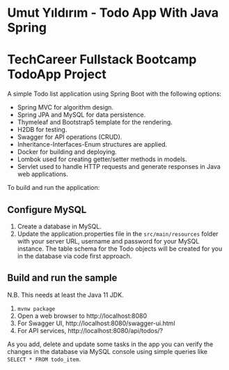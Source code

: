 # Umut Yıldırım - Todo App With Java Spring

# TechCareer Fullstack Bootcamp TodoApp Project

A simple Todo list application using Spring Boot with the following options:

- Spring MVC for algorithm design.
- Spring JPA and MySQL for data persistence.
- Thymeleaf and Bootstrap5 template for the rendering.
- H2DB for testing.
- Swagger for API operations (CRUD).
- Inheritance-Interfaces-Enum structures are applied.
- Docker for building and deploying.
- Lombok used for creating getter/setter methods in models.
- Servlet used to handle HTTP requests and generate responses in Java web applications. 


To build and run the application:

## Configure MySQL

1. Create a database in MySQL.
2. Update the application.properties file in the `src/main/resources` folder with your server URL, username and password for your MySQL instance. The table schema for the Todo objects will be created for you in the database via code first approach.


## Build and run the sample

N.B. This needs at least the Java 11 JDK.

1. `mvnw package`
2. Open a web browser to http://localhost:8080
3. For Swagger UI, http://localhost:8080/swagger-ui.html
4. For API services, http://localhost:8080/api/todos/?

As you add, delete and update some tasks in the app you can verify the changes in the database via MySQL console using simple queries like 
`SELECT * FROM todo_item`.

